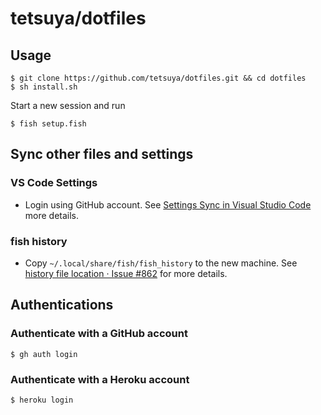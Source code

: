 # tetsuya/dotfiles

## Usage

```
$ git clone https://github.com/tetsuya/dotfiles.git && cd dotfiles
$ sh install.sh
```

Start a new session and run

```
$ fish setup.fish
```

## Sync other files and settings

### VS Code Settings

* Login using GitHub account. See [Settings Sync in Visual Studio Code](https://code.visualstudio.com/docs/editor/settings-sync) more details.

### fish history

* Copy `~/.local/share/fish/fish_history` to the new machine. See [history file location · Issue #862](https://github.com/fish-shell/fish-shell/issues/862) for more details.

## Authentications

### Authenticate with a GitHub account

```
$ gh auth login
```

### Authenticate with a Heroku account

```
$ heroku login
```
